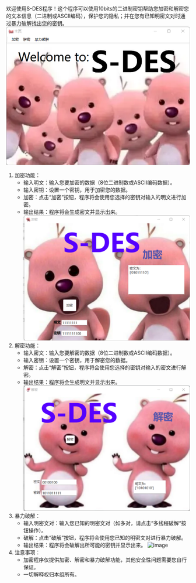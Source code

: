 欢迎使用S-DES程序！这个程序可以使用10bits的二进制密钥帮助您加密和解密您的文本信息（二进制或ASCII编码），保护您的隐私；并在您有已知明密文对时通过暴力破解找出您的密钥。
![image](https://github.com/JaneQPublic/S-DES/blob/main/results/%E4%B8%BB%E9%A1%B5.png)
1. 加密功能：
   - 输入明文：输入您要加密的数据（8位二进制数或ASCII编码数据）。
   - 输入密钥：设置一个密钥，用于加密您的数据。
   - 加密：点击“加密”按钮，程序将会使用您选择的密钥对输入的明文进行加密。
   - 输出结果：程序将会生成密文并显示出来。
![image](https://github.com/JaneQPublic/S-DES/blob/main/results/%E7%AC%AC1%E5%85%B3.png)
2. 解密功能：
   - 输入密文：输入您要解密的数据（8位二进制数或ASCII编码数据）。
   - 输入密钥：设置一个密钥，用于解密您的数据。
   - 解密：点击“解密”按钮，程序将会使用您选择的密钥对输入的密文进行解密。
   - 输出结果：程序将会生成明文并显示出来。
![image](https://github.com/JaneQPublic/S-DES/blob/main/results/%E7%AC%AC2%E5%85%B3-%E8%A7%A3%E5%AF%86.png)
3. 暴力破解：
   - 输入明密文对：输入您已知的明密文对（如多对，请点击“多线程破解“按钮操作）。
   - 破解：点击“破解”按钮，程序将会使用您已知的明密文对进行暴力破解。
   - 输出结果：程序将会破解出所可能的密钥并显示出来。
![image](https://github.com/JaneQPublic/S-DES/blob/main/results/%E7%AC%AC4%E5%85%B3%E5%8D%95%E6%98%8E%E5%AF%86%E6%96%87%E5%AF%B9.png)
4. 注意事项：
   - 加密程序仅提供加密、解密和暴力破解功能，其他安全性问题需要您自行保证。
   - 一切解释权归本组所有。

